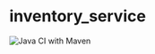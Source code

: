 # inventory_service
![Java CI with Maven](https://github.com/MrWalshyType2/inventory_service/workflows/Java%20CI%20with%20Maven/badge.svg?branch=main)
